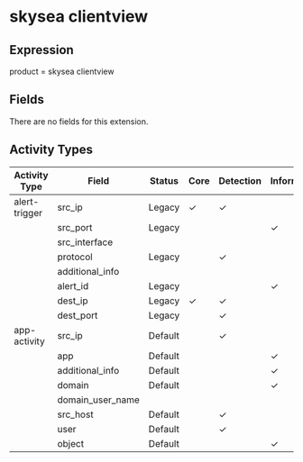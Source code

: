 skysea clientview
=================

Expression
----------

product = skysea clientview

Fields
------

There are no fields for this extension.

Activity Types
--------------

| Activity Type | Field            | Status  | Core     | Detection | Informational |
| ------------- | ---------------- | ------- | -------- | --------- | ------------- |
| alert-trigger | src_ip           | Legacy  | &#10003; | &#10003;  |               |
|               | src_port         | Legacy  |          |           | &#10003;      |
|               | src_interface    |         |          |           |               |
|               | protocol         | Legacy  |          | &#10003;  |               |
|               | additional_info  |         |          |           |               |
|               | alert_id         | Legacy  |          |           | &#10003;      |
|               | dest_ip          | Legacy  | &#10003; | &#10003;  |               |
|               | dest_port        | Legacy  |          | &#10003;  |               |
| app-activity  | src_ip           | Default |          | &#10003;  |               |
|               | app              | Default |          |           | &#10003;      |
|               | additional_info  | Default |          |           | &#10003;      |
|               | domain           | Default |          |           | &#10003;      |
|               | domain_user_name |         |          |           |               |
|               | src_host         | Default |          | &#10003;  |               |
|               | user             | Default |          | &#10003;  |               |
|               | object           | Default |          |           | &#10003;      |

